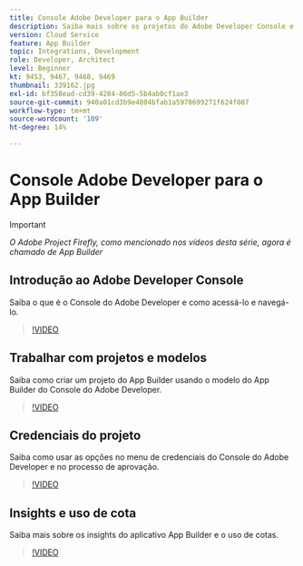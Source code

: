 ```yaml
---
title: Console Adobe Developer para o App Builder
description: Saiba mais sobre os projetos do Adobe Developer Console e do Construtor de aplicativos.
version: Cloud Service
feature: App Builder
topic: Integrations, Development
role: Developer, Architect
level: Beginner
kt: 9453, 9467, 9468, 9469
thumbnail: 339162.jpg
exl-id: bf358ead-cd39-4284-86d5-5b4ab0cf1ae3
source-git-commit: 940a01cd3b9e4804bfab1a5970699271f624f087
workflow-type: tm+mt
source-wordcount: '109'
ht-degree: 14%

---
```


# Console Adobe Developer para o App Builder

>[!IMPORTANT]
>
> _O Adobe Project Firefly, como mencionado nos vídeos desta série, agora é chamado de App Builder_

## Introdução ao Adobe Developer Console

Saiba o que é o Console do Adobe Developer e como acessá-lo e navegá-lo.

>[!VIDEO](https://video.tv.adobe.com/v/339162/?quality=12&learn=on)

## Trabalhar com projetos e modelos

Saiba como criar um projeto do App Builder usando o modelo do App Builder do Console do Adobe Developer.

>[!VIDEO](https://video.tv.adobe.com/v/339163/?quality=12&learn=on)

## Credenciais do projeto

Saiba como usar as opções no menu de credenciais do Console do Adobe Developer e no processo de aprovação.

>[!VIDEO](https://video.tv.adobe.com/v/339164/?quality=12&learn=on)

## Insights e uso de cota

Saiba mais sobre os insights do aplicativo App Builder e o uso de cotas.

>[!VIDEO](https://video.tv.adobe.com/v/339165/?quality=12&learn=on)
